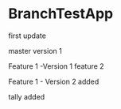 # BranchTestApp

first update

master version 1

Feature 1 -Version 1
feature 2


Feature 1 - Version 2 added


tally added
